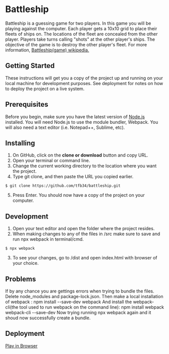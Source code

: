 # Battleship

Battleship is a guessing game for two players. In this game you will be playing against the computer. Each player gets a 10x10 grid to place their fleets of ships on. The locations of the fleet are concealed from the other player. Players take turns calling "shots" at the other player's ships. The objective of the game is to destroy the other player's fleet. For more information, <a href="https://en.wikipedia.org/wiki/Battleship_(game)">Battleship(game) wikipedia.</a>

## Getting Started

These instructions will get you a copy of the project up and running on your local machine for development purposes. See deployment for notes on how to deploy the project on a live system. 

## Prerequisites

Before you begin, make sure you have the latest version of <a href="https://nodejs.org/en/download/">Node.js</a> installed. You will need Node.js to use the module bundler, Webpack. You will also need a text editor (i.e. Notepad++, Sublime, etc).

## Installing

1. On GitHub, click on the <b>clone or download</b> button and copy  URL.
2. Open your terminal or command line.
3. Change the current working directory to the location where you want the project.
4. Type git clone, and then paste the URL you copied earlier.
```
$ git clone https://github.com/tfb34/battleship.git
```
5. Press Enter. You should now have a copy of the project on your computer.
## Development
1. Open your text editor and open the folder where the project resides. 
2. When making changes to any of the files in /src make sure to save and run npx webpack in terminal/cmd. 
```
$ npx webpack
```
3. To see your changes, go to /dist and open index.html with browser of your choice. 
## Problems
If by any chance you are gettings errors when trying to bundle the files. Delete node_modules and package-lock.json. 
Then make a local installation of webpack :
npm install --save-dev webpack
And install the webpack-cli(the tool used to run webpack on the command line):
npm install webpack webpack-cli --save-dev
Now trying running npx webpack again and it shoud now successfully create a bundle. 

## Deployment
<a href="https://tfb34.github.io/battleship/">Play in Browser</a>



